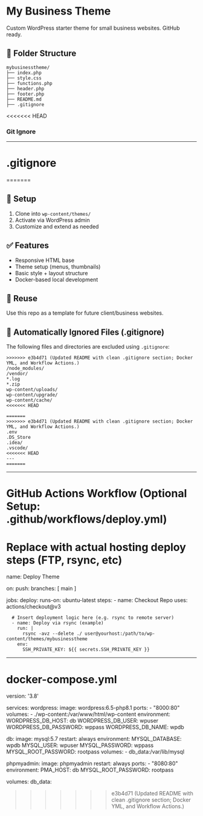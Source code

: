 # My Business Theme

Custom WordPress starter theme for small business websites. GitHub ready.

## 📁 Folder Structure
```
mybusinesstheme/
├── index.php
├── style.css
├── functions.php
├── header.php
├── footer.php
├── README.md
├── .gitignore
```
<<<<<<< HEAD
### Git Ignore
---
# .gitignore
=======

## 🚀 Setup
1. Clone into `wp-content/themes/`
2. Activate via WordPress admin
3. Customize and extend as needed

## ✅ Features
- Responsive HTML base
- Theme setup (menus, thumbnails)
- Basic style + layout structure
- Docker-based local development

## 🔄 Reuse
Use this repo as a template for future client/business websites.

## 🧾 Automatically Ignored Files (.gitignore)
The following files and directories are excluded using `.gitignore`:

```
>>>>>>> e3b4d71 (Updated README with clean .gitignore section; Docker YML, and Workflow Actions.)
/node_modules/
/vendor/
*.log
*.zip
wp-content/uploads/
wp-content/upgrade/
wp-content/cache/
<<<<<<< HEAD

=======
>>>>>>> e3b4d71 (Updated README with clean .gitignore section; Docker YML, and Workflow Actions.)
.env
.DS_Store
.idea/
.vscode/
<<<<<<< HEAD
---
=======
```

---

# GitHub Actions Workflow (Optional Setup: .github/workflows/deploy.yml)
# Replace with actual hosting deploy steps (FTP, rsync, etc)

name: Deploy Theme

on:
  push:
    branches: [ main ]

jobs:
  deploy:
    runs-on: ubuntu-latest
    steps:
      - name: Checkout Repo
        uses: actions/checkout@v3

      # Insert deployment logic here (e.g. rsync to remote server)
      - name: Deploy via rsync (example)
        run: |
          rsync -avz --delete ./ user@yourhost:/path/to/wp-content/themes/mybusinesstheme
        env:
          SSH_PRIVATE_KEY: ${{ secrets.SSH_PRIVATE_KEY }}

---

# docker-compose.yml
version: '3.8'

services:
  wordpress:
    image: wordpress:6.5-php8.1
    ports:
      - "8000:80"
    volumes:
      - ./wp-content:/var/www/html/wp-content
    environment:
      WORDPRESS_DB_HOST: db
      WORDPRESS_DB_USER: wpuser
      WORDPRESS_DB_PASSWORD: wppass
      WORDPRESS_DB_NAME: wpdb

  db:
    image: mysql:5.7
    restart: always
    environment:
      MYSQL_DATABASE: wpdb
      MYSQL_USER: wpuser
      MYSQL_PASSWORD: wppass
      MYSQL_ROOT_PASSWORD: rootpass
    volumes:
      - db_data:/var/lib/mysql

  phpmyadmin:
    image: phpmyadmin
    restart: always
    ports:
      - "8080:80"
    environment:
      PMA_HOST: db
      MYSQL_ROOT_PASSWORD: rootpass

volumes:
  db_data:
>>>>>>> e3b4d71 (Updated README with clean .gitignore section; Docker YML, and Workflow Actions.)
